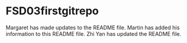 # FSD03firstgitrepo
Margaret has made updates to the README file.
Martin has added his information to this README file.
Zhi Yan has updated the README file.
